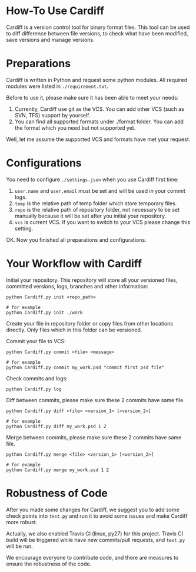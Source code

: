 How-To Use Cardiff
==================

Cardiff is a version control tool for binary format files. This tool can be used to diff difference between file versions, to check what have been modified, save versions and manage versions.

# Preparations

Cardiff is written in Python and request some python modules. All required modules were listed in ```./requirement.txt```.

Before to use it, please make sure it has been able to meet your needs:
1. Currently, Cardiff use git as the VCS. You can add other VCS (such as SVN, TFS) support by yourself. 
2. You can find all supported formats under ./format folder. You can add the format which you need but not supported yet.

Well, let me assume the supported VCS and formats have met your request.

# Configurations

You need to configure ```./settings.json``` when you use Cardiff first time:
1. ```user.name``` and ```user.email``` must be set and will be used in your commit logs.
2. ```temp``` is the relative path of temp folder which store temporary files.
3. ```repo``` is the relative path of repository folder, not necessary to be set manually because it will be set after you initial your repository.
4. ```vcs``` is current VCS. If you want to switch to your VCS please change this setting.

OK. Now you finished all preparations and configurations.

# Your Workflow with Cardiff

Initial your repository. This repository will store all your versioned files, committed versions, logs, branches and other information:
```
python Cardiff.py init <repo_path>

# for example
python Cardiff.py init ./work
```

Create your file in repository folder or copy files from other locations directly. Only files which in this folder can be versioned.

Commit your file to VCS:
```
python Cardiff.py commit <file> <message>

# for example
python Cardiff.py commit my_work.psd "commit first psd file"
```

Check commits and logs:
```
python Cardiff.py log
```

Diff between commits, please make sure these 2 commits have same file.
```
python Cardiff.py diff <file> <version_1> [<version_2>]

# for example
python Cardiff.py diff my_work.psd 1 2
```

Merge between commits, please make sure these 2 commits have same file.
```
python Cardiff.py merge <file> <version_1> [<version_2>]

# for example
python Cardiff.py merge my_work.psd 1 2
```

# Robustness of Code
After you made some changes for Cardiff, we suggest you to add some check points into ```test.py``` and run it to avoid some issues and make Cardiff more robust.

Actually, we also enabled Travis CI (linux, py27) for this project. Travis CI build will be triggered while have new commits/pull requests, and ```test.py``` will be run.

We encourage everyone to contribute code, and there are measures to ensure the robustness of the code.